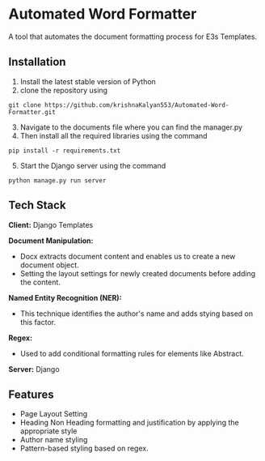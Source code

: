 
# Automated Word Formatter

A tool that automates the document formatting process for E3s Templates.




## Installation

1) Install the latest stable version of Python
2) clone the repository using 
```
git clone https://github.com/krishnaKalyan553/Automated-Word-Formatter.git
```
3) Navigate to the documents file where you can find the manager.py
4) Then install all the required libraries using the command 
```
pip install -r requirements.txt
``` 
5) Start the Django server using the command
```
python manage.py run server
```


## Tech Stack

**Client:** Django Templates

**Document Manipulation:** 
- Docx extracts document content and enables us to create a new document object.
- Setting the layout settings for newly created documents before adding the content.  

**Named Entity Recognition (NER):**
- This technique identifies the author's name and adds stying based on this factor.

**Regex:**
- Used to add conditional formatting rules for elements like Abstract.

**Server:** Django



## Features

- Page Layout Setting
- Heading Non Heading formatting and justification by applying the appropriate style
- Author name styling
- Pattern-based styling based on regex. 
